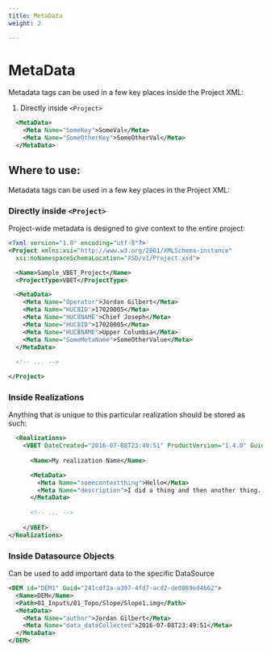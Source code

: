 ```yaml
---
title: MetaData
weight: 2

---
```


# MetaData

Metadata tags can be used in a few key places inside the Project XML:

1. Directly inside `<Project>` 

```xml
  <MetaData>
    <Meta Name="SomeKey">SomeVal</Meta>
    <Meta Name="SomeOtherKey">SomeOtherVal</Meta>
  </MetaData>
```

## Where to use:

Metadata tags can be used in a few key places in the Project XML:

### Directly inside `<Project>`

Project-wide metadata is designed to give context to the entire project:

```xml
<?xml version="1.0" encoding="utf-8"?>
<Project xmlns:xsi="http://www.w3.org/2001/XMLSchema-instance"
  xsi:noNamespaceSchemaLocation="XSD/v1/Project.xsd">

  <Name>Sample_VBET_Project</Name>
  <ProjectType>VBET</ProjectType>

  <MetaData>
    <Meta Name="Operator">Jordan Gilbert</Meta>
    <Meta Name="HUC8ID">17020005</Meta>
    <Meta Name="HUC8NAME">Chief Joseph</Meta>
    <Meta Name="HUC8ID">17020005</Meta>
    <Meta Name="HUC8NAME">Upper Columbia</Meta>
    <Meta Name="SomeMetaName">SomeOtherValue</Meta>
  </MetaData>
  
  <!-- ... -->

</Project>
```

### Inside Realizations

Anything that is unique to this particular realization should be stored as such:

```xml
  <Realizations>
    <VBET DateCreated="2016-07-08T23:49:51" ProductVersion="1.4.0" Guid="241cdf2a-a397-4fd7-acd2-de0869ed4662">
  
      <Name>My realization Name</Name>

      <MetaData>
        <Meta Name="somecontextthing">Hello</Meta>
        <Meta Name="description">I did a thing and then another thing...</Meta>
      </MetaData>
      
      <!-- ... -->
      
    </VBET>
</Realizations>
```

### Inside Datasource Objects

Can be used to add important data to the specific DataSource

```xml
<DEM id="DEM1" Guid="241cdf2a-a397-4fd7-acd2-de0869ed4662">
  <Name>DEM</Name>
  <Path>01_Inputs/01_Topo/Slope/Slope1.img</Path>
  <MetaData>
    <Meta Name="author">Jordan Gilbert</Meta>
    <Meta Name="data_dateCollected">2016-07-08T23:49:51</Meta>
  </MetaData>
</DEM>
```


